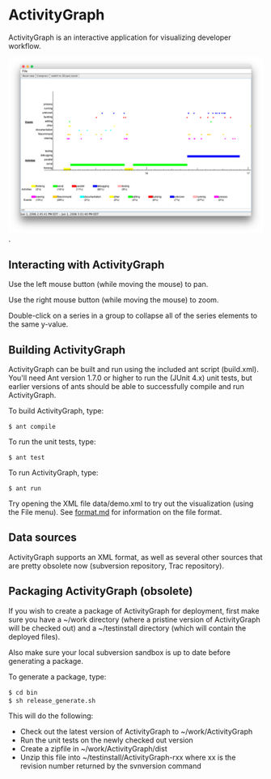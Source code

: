 # ActivityGraph

ActivityGraph is an interactive application for visualizing developer workflow.

![ActivityGraph](activitygraph.png).

## Interacting with ActivityGraph

Use the left mouse button (while moving the mouse) to pan.

Use the right mouse button (while moving the mouse) to zoom.

Double-click on a series in a group to collapse all of the series elements to the same y-value.


## Building ActivityGraph

ActivityGraph can be built and run using the included ant script (build.xml).
You'll need Ant version 1.7.0 or higher to run the (JUnit 4.x) unit tests, but earlier
versions of ants should be able to successfully compile and run ActivityGraph.

To build ActivityGraph, type:

    $ ant compile

To run the unit tests, type:

    $ ant test

To run ActivityGraph, type:

    $ ant run

Try opening the XML file data/demo.xml to try out the visualization (using the
File menu). See [format.md](format.md) for information on the file format.


## Data sources

ActivityGraph supports an XML format, as well as several other sources that are
pretty obsolete now (subversion repository, Trac repository).


## Packaging ActivityGraph (obsolete)

If you wish to create a package of ActivityGraph for deployment, first make sure
you have a ~/work directory (where a pristine version of ActivityGraph will be
checked out) and a ~/testinstall directory (which will contain the deployed
files).

Also make sure your local subversion sandbox is up to date before generating a
package.

To generate a package, type:

```
$ cd bin
$ sh release_generate.sh
```

This will do the following:

* Check out the latest version of ActivityGraph to ~/work/ActivityGraph
* Run the unit tests on the newly checked out version
* Create a zipfile in ~/work/ActivityGraph/dist
* Unzip this file into ~/testinstall/ActivityGraph-rxx where xx is the revision number returned by the svnversion command



